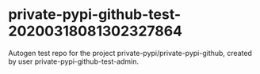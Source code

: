 # private-pypi-github-test-20200318081302327864
Autogen test repo for the project private-pypi/private-pypi-github, created by user private-pypi-github-test-admin.

